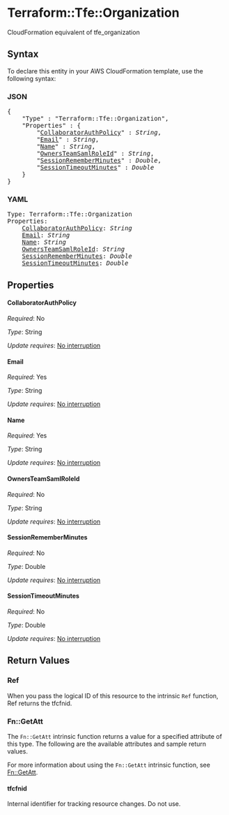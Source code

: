 # Terraform::Tfe::Organization

CloudFormation equivalent of tfe_organization

## Syntax

To declare this entity in your AWS CloudFormation template, use the following syntax:

### JSON

<pre>
{
    "Type" : "Terraform::Tfe::Organization",
    "Properties" : {
        "<a href="#collaboratorauthpolicy" title="CollaboratorAuthPolicy">CollaboratorAuthPolicy</a>" : <i>String</i>,
        "<a href="#email" title="Email">Email</a>" : <i>String</i>,
        "<a href="#name" title="Name">Name</a>" : <i>String</i>,
        "<a href="#ownersteamsamlroleid" title="OwnersTeamSamlRoleId">OwnersTeamSamlRoleId</a>" : <i>String</i>,
        "<a href="#sessionrememberminutes" title="SessionRememberMinutes">SessionRememberMinutes</a>" : <i>Double</i>,
        "<a href="#sessiontimeoutminutes" title="SessionTimeoutMinutes">SessionTimeoutMinutes</a>" : <i>Double</i>
    }
}
</pre>

### YAML

<pre>
Type: Terraform::Tfe::Organization
Properties:
    <a href="#collaboratorauthpolicy" title="CollaboratorAuthPolicy">CollaboratorAuthPolicy</a>: <i>String</i>
    <a href="#email" title="Email">Email</a>: <i>String</i>
    <a href="#name" title="Name">Name</a>: <i>String</i>
    <a href="#ownersteamsamlroleid" title="OwnersTeamSamlRoleId">OwnersTeamSamlRoleId</a>: <i>String</i>
    <a href="#sessionrememberminutes" title="SessionRememberMinutes">SessionRememberMinutes</a>: <i>Double</i>
    <a href="#sessiontimeoutminutes" title="SessionTimeoutMinutes">SessionTimeoutMinutes</a>: <i>Double</i>
</pre>

## Properties

#### CollaboratorAuthPolicy

_Required_: No

_Type_: String

_Update requires_: [No interruption](https://docs.aws.amazon.com/AWSCloudFormation/latest/UserGuide/using-cfn-updating-stacks-update-behaviors.html#update-no-interrupt)

#### Email

_Required_: Yes

_Type_: String

_Update requires_: [No interruption](https://docs.aws.amazon.com/AWSCloudFormation/latest/UserGuide/using-cfn-updating-stacks-update-behaviors.html#update-no-interrupt)

#### Name

_Required_: Yes

_Type_: String

_Update requires_: [No interruption](https://docs.aws.amazon.com/AWSCloudFormation/latest/UserGuide/using-cfn-updating-stacks-update-behaviors.html#update-no-interrupt)

#### OwnersTeamSamlRoleId

_Required_: No

_Type_: String

_Update requires_: [No interruption](https://docs.aws.amazon.com/AWSCloudFormation/latest/UserGuide/using-cfn-updating-stacks-update-behaviors.html#update-no-interrupt)

#### SessionRememberMinutes

_Required_: No

_Type_: Double

_Update requires_: [No interruption](https://docs.aws.amazon.com/AWSCloudFormation/latest/UserGuide/using-cfn-updating-stacks-update-behaviors.html#update-no-interrupt)

#### SessionTimeoutMinutes

_Required_: No

_Type_: Double

_Update requires_: [No interruption](https://docs.aws.amazon.com/AWSCloudFormation/latest/UserGuide/using-cfn-updating-stacks-update-behaviors.html#update-no-interrupt)

## Return Values

### Ref

When you pass the logical ID of this resource to the intrinsic `Ref` function, Ref returns the tfcfnid.

### Fn::GetAtt

The `Fn::GetAtt` intrinsic function returns a value for a specified attribute of this type. The following are the available attributes and sample return values.

For more information about using the `Fn::GetAtt` intrinsic function, see [Fn::GetAtt](https://docs.aws.amazon.com/AWSCloudFormation/latest/UserGuide/intrinsic-function-reference-getatt.html).

#### tfcfnid

Internal identifier for tracking resource changes. Do not use.

